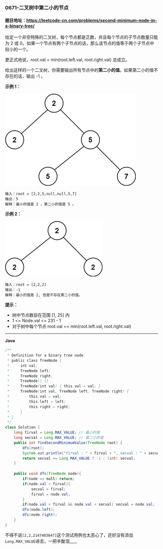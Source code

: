 ### 0671-二叉树中第二小的节点

#### 题目地址：https://leetcode-cn.com/problems/second-minimum-node-in-a-binary-tree/

给定一个非空特殊的二叉树，每个节点都是正数，并且每个节点的子节点数量只能为 2 或 0。如果一个节点有两个子节点的话，那么该节点的值等于两个子节点中较小的一个。

更正式地说，root.val = min(root.left.val, root.right.val) 总成立。

给出这样的一个二叉树，你需要输出所有节点中的**第二小的值**。如果第二小的值不存在的话，输出 -1 。

**示例 1：**

![img](smbt1.jpg)

```
输入：root = [2,2,5,null,null,5,7]
输出：5
解释：最小的值是 2 ，第二小的值是 5 。
```

**示例 2：**

![img](smbt2.jpg)

```
输入：root = [2,2,2]
输出：-1
解释：最小的值是 2, 但是不存在第二小的值。
```

**提示：**

- 树中节点数目在范围 [1, 25] 内
- 1 <= Node.val <= 231 - 1
- 对于树中每个节点 root.val == min(root.left.val, root.right.val)

---

**Java**

``` java
/**
 * Definition for a binary tree node.
 * public class TreeNode {
 *     int val;
 *     TreeNode left;
 *     TreeNode right;
 *     TreeNode() {}
 *     TreeNode(int val) { this.val = val; }
 *     TreeNode(int val, TreeNode left, TreeNode right) {
 *         this.val = val;
 *         this.left = left;
 *         this.right = right;
 *     }
 * }
 */
class Solution {
    long firval = Long.MAX_VALUE; // 最小的值
    long secval = Long.MAX_VALUE; // 第二小的值
    public int findSecondMinimumValue(TreeNode root) {
        dfs(root);
        System.out.println("firval : " + firval + ", secval : " + secval);
        return secval == Long.MAX_VALUE ? -1 : (int) secval;
    }

    public void dfs(TreeNode node){
        if(node == null) return;
        if(node.val < firval){
            secval = firval;
            firval = node.val;
        }
        if(node.val > firval && node.val < secval) secval = node.val;
        dfs(node.left);
        dfs(node.right);
    }
}
```

不得不说`[2,2,2147483647]`这个测试用例也太恶心了，还好没有添加`Long.MAX_VALUE`进去，一把辛酸泪,,,,,,